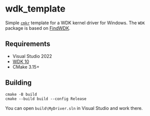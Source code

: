 # wdk_template

Simple [`cmkr`](https://cmkr.build) template for a WDK kernel driver for Windows. The `WDK` package is based on [FindWDK](https://github.com/SergiusTheBest/FindWDK).

## Requirements

- Visual Studio 2022
- [WDK 10](https://learn.microsoft.com/en-us/windows-hardware/drivers/download-the-wdk)
- CMake 3.15+

## Building

```
cmake -B build
cmake --build build --config Release
```

You can open `build\MyDriver.sln` in Visual Studio and work there.
